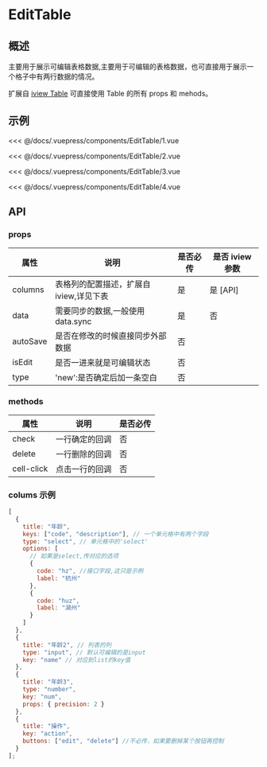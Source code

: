 # EditTable

## 概述

主要用于展示可编辑表格数据,主要用于可编辑的表格数据，也可直接用于展示一个格子中有两行数据的情况。

扩展自 [iview Table](https://www.iviewui.com/components/table) 可直接使用 Table 的所有 props 和 mehods。

## 示例

<demo-block title='1. 基础用法' desc='可编辑表格的基本使用方法。'>
  <div slot='demo'><EditTable-1></EditTable-1></div>
  <div slot='code'>

<<< @/docs/.vuepress/components/EditTable/1.vue

  </div>
</demo-block>

<demo-block title='2. 多个选项:' desc='一个格子中有多个选项的情况。'>
  <div slot='demo'><EditTable-2></EditTable-2></div>
  <div slot='code'>

<<< @/docs/.vuepress/components/EditTable/2.vue

  </div>
</demo-block>

<demo-block title='3. 打开编辑和自动同步:' desc='使用 isEdit 和 autoSave。'>
  <div slot='demo'><EditTable-3></EditTable-3></div>
  <div slot='code'>

<<< @/docs/.vuepress/components/EditTable/3.vue

  </div>
</demo-block>

<demo-block title='4. 最后行为新增行:' desc='使用 类型 type: new:'>
  <div slot='demo'><EditTable-4></EditTable-4></div>
  <div slot='code'>

<<< @/docs/.vuepress/components/EditTable/4.vue

  </div>
</demo-block>

## API

### props

| 属性     | 说明                                    | 是否必传 | 是否 iview 参数 |
| -------- | --------------------------------------- | -------- | --------------- |
| columns  | 表格列的配置描述，扩展自 iview,详见下表 | 是       | 是 [API]        | (https://www.iviewui.com/components/table#API) |
| data     | 需要同步的数据,一般使用 data.sync       | 是       | 否              |
| autoSave | 是否在修改的时候直接同步外部数据        | 否       |
| isEdit   | 是否一进来就是可编辑状态                | 否       |
| type     | 'new':是否确定后加一条空白              | 否       |

### methods

| 属性       | 说明           | 是否必传 |
| ---------- | -------------- | -------- |
| check      | 一行确定的回调 | 否       |
| delete     | 一行删除的回调 | 否       |
| cell-click | 点击一行的回调 | 否       |

### colums 示例

```javascript
[
  {
    title: "年龄",
    keys: ["code", "description"], // 一个单元格中有两个字段
    type: "select", // 单元格中的'select'
    options: [
      // 如果是select,传对应的选项
      {
        code: "hz", //接口字段,这只是示例
        label: "杭州"
      },
      {
        code: "huz",
        label: "湖州"
      }
    ]
  },
  {
    title: "年龄2", // 列表的列
    type: "input", // 默认可编辑的是input
    key: "name" // 对应到list的key值
  },
  {
    title: "年龄3",
    type: "number",
    key: "num",
    props: { precision: 2 }
  },
  {
    title: "操作",
    key: "action",
    buttons: ["edit", "delete"] //不必传，如果要删掉某个按钮再控制
  }
];
```
